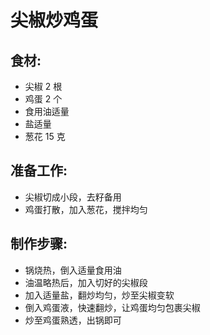 尖椒炒鸡蛋
===
## 食材:
- 尖椒 2 根
- 鸡蛋 2 个
- 食用油适量
- 盐适量
- 葱花 15 克

## 准备工作:
- 尖椒切成小段，去籽备用
- 鸡蛋打散，加入葱花，搅拌均匀

## 制作步骤:
- 锅烧热，倒入适量食用油
- 油温略热后，加入切好的尖椒段
- 加入适量盐，翻炒均匀，炒至尖椒变软
- 倒入鸡蛋液，快速翻炒，让鸡蛋均匀包裹尖椒
- 炒至鸡蛋熟透，出锅即可